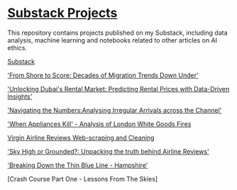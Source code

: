 # [Substack Projects](https://icanalytics.substack.com/)

This repository contains projects published on my Substack, including data analysis, machine learning and notebooks related to other articles on AI ethics. 


[Substack](https://icanalytics.substack.com/)

['From Shore to Score: Decades of Migration Trends Down Under'](https://github.com/Auckland68/Data-Analysis/blob/main/AustralianMigrationTrends.pdf)

['Unlocking Dubai's Rental Market: Predicting Rental Prices with Data-Driven Insights'](https://github.com/Auckland68/Data-Analysis/blob/main/DubaiRentPrediction.pdf)

['Navigating the Numbers:Analysing Irregular Arrivals across the Channel'](https://github.com/Auckland68/Data-Analysis/blob/main/IrregularArrivals.pdf)

['When Appliances Kill' - Analysis of London White Goods Fires](https://github.com/Auckland68/Data-Analysis/blob/main/LondonWhiteGoods.pdf)

[Virgin Airline Reviews Web-scraping and Cleaning](https://github.com/Auckland68/Data-Analysis/blob/main/VirginReviewsWebScraping.pdf)

['Sky High or Grounded?: Unpacking the truth behind Airline Reviews'](https://github.com/Auckland68/Data-Analysis/blob/main/VirginReviewsAnalysis.pdf)

['Breaking Down the Thin Blue Line - Hampshire'](https://github.com/Auckland68/Substack-Projects/blob/main/BreakingTheThinBlueLineHampshire-compressed.pdf)

[Crash Course Part One - Lessons From The Skies]



